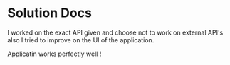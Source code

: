 # Solution Docs

<!-- You can include documentation, additional setup instructions, notes etc. here -->

I worked on the exact API given and choose not to work on external API's
also I tried to improve on the UI of the application.

Applicatin works perfectly well !
